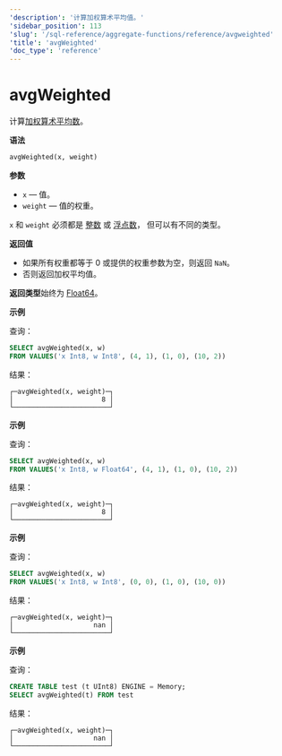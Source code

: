 ```yaml
---
'description': '计算加权算术平均值。'
'sidebar_position': 113
'slug': '/sql-reference/aggregate-functions/reference/avgweighted'
'title': 'avgWeighted'
'doc_type': 'reference'
---
```



# avgWeighted

计算[加权算术平均数](https://en.wikipedia.org/wiki/Weighted_arithmetic_mean)。

**语法**

```sql
avgWeighted(x, weight)
```

**参数**

- `x` — 值。
- `weight` — 值的权重。

`x` 和 `weight` 必须都是
[整数](../../../sql-reference/data-types/int-uint.md) 或 [浮点数](../../../sql-reference/data-types/float.md)，
但可以有不同的类型。

**返回值**

- 如果所有权重都等于 0 或提供的权重参数为空，则返回 `NaN`。
- 否则返回加权平均值。

**返回类型**始终为 [Float64](../../../sql-reference/data-types/float.md)。

**示例**

查询：

```sql
SELECT avgWeighted(x, w)
FROM VALUES('x Int8, w Int8', (4, 1), (1, 0), (10, 2))
```

结果：

```text
┌─avgWeighted(x, weight)─┐
│                      8 │
└────────────────────────┘
```

**示例**

查询：

```sql
SELECT avgWeighted(x, w)
FROM VALUES('x Int8, w Float64', (4, 1), (1, 0), (10, 2))
```

结果：

```text
┌─avgWeighted(x, weight)─┐
│                      8 │
└────────────────────────┘
```

**示例**

查询：

```sql
SELECT avgWeighted(x, w)
FROM VALUES('x Int8, w Int8', (0, 0), (1, 0), (10, 0))
```

结果：

```text
┌─avgWeighted(x, weight)─┐
│                    nan │
└────────────────────────┘
```

**示例**

查询：

```sql
CREATE TABLE test (t UInt8) ENGINE = Memory;
SELECT avgWeighted(t) FROM test
```

结果：

```text
┌─avgWeighted(x, weight)─┐
│                    nan │
└────────────────────────┘
```
